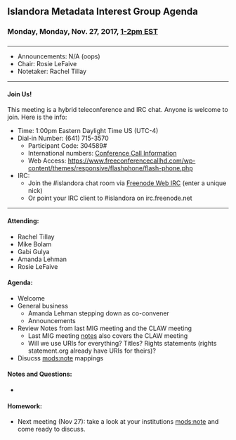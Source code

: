 ## Islandora Metadata Interest Group Agenda
### Monday, Monday, Nov. 27, 2017, [1-2pm EST](http://www.thetimezoneconverter.com/?t=1%20pm&tz=Toronto&)
### 
---
* Announcements: N/A (oops)
* Chair: Rosie LeFaive
* Notetaker: Rachel Tillay  

---

#### Join Us!
This meeting is a hybrid teleconference and IRC chat. Anyone is welcome to join. Here is the info:
* Time: 1:00pm Eastern Daylight Time US (UTC-4)
* Dial-in Number: (641) 715-3570
  * Participant Code: 304589#
  * International numbers: [Conference Call Information](https://github.com/Islandora-CLAW/CLAW/wiki/Conference-Call-Information)
  * Web Access: https://www.freeconferencecallhd.com/wp-content/themes/responsive/flashphone/flash-phone.php
* IRC:
  * Join the #islandora chat room via [Freenode Web IRC](http://webchat.freenode.net/) (enter a unique nick)
  * Or point your IRC client to #islandora on irc.freenode.net
---

#### Attending:
* Rachel Tillay
* Mike Bolam
* Gabi Gulya
* Amanda Lehman
* Rosie LeFaive

#### Agenda:
* Welcome
* General business
     * Amanda Lehman stepping down as co-convener
     * Announcements
* Review Notes from last MIG meeting and the CLAW meeting
     * Last MIG meeting [notes](https://github.com/islandora-interest-groups/Islandora-Metadata-Interest-Group/blob/master/Meetings/2017_11_13.md) also covers the CLAW meeting
     * Will we use URIs for everything? Titles? Rights statements (rights statement.org already have URIs for theirs)?
* Disucss [mods:note](https://trello.com/c/BDRishWv) mappings

#### Notes and Questions:
* 

#### Homework: 
* Next meeting (Nov 27): take a look at your institutions [mods:note](https://trello.com/c/BDRishWv) and come ready to discuss. 
